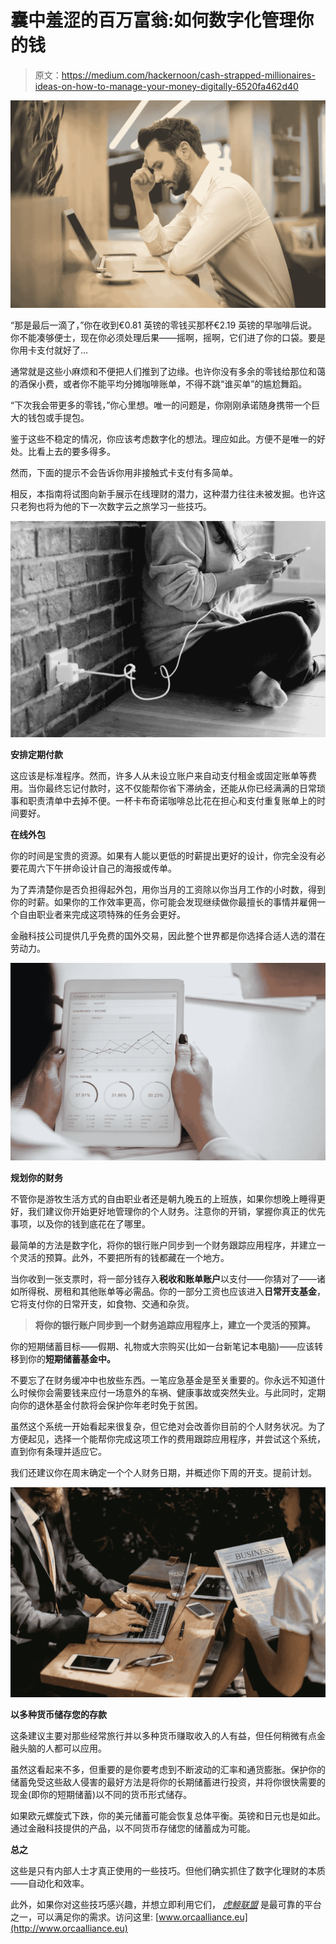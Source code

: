 # 囊中羞涩的百万富翁:如何数字化管理你的钱

> 原文：<https://medium.com/hackernoon/cash-strapped-millionaires-ideas-on-how-to-manage-your-money-digitally-6520fa462d40>

![](img/5a99eb4405a3fd762e711da4804ce0bf.png)

“那是最后一滴了，”你在收到€0.81 英镑的零钱买那杯€2.19 英镑的早咖啡后说。你不能凑够便士，现在你必须处理后果——摇啊，摇啊，它们进了你的口袋。要是你用卡支付就好了…

通常就是这些小麻烦和不便把人们推到了边缘。也许你没有多余的零钱给那位和蔼的酒保小费，或者你不能平均分摊咖啡账单，不得不跳“谁买单”的尴尬舞蹈。

“下次我会带更多的零钱，”你心里想。唯一的问题是，你刚刚承诺随身携带一个巨大的钱包或手提包。

鉴于这些不稳定的情况，你应该考虑数字化的想法。理应如此。方便不是唯一的好处。比看上去的要多得多。

然而，下面的提示不会告诉你用非接触式卡支付有多简单。

相反，本指南将试图向新手展示在线理财的潜力，这种潜力往往未被发掘。也许这只老狗也将为他的下一次数字云之旅学习一些技巧。

![](img/447a6971386653a1aee15d182eaa3a9d.png)

**安排定期付款**

这应该是标准程序。然而，许多人从未设立账户来自动支付租金或固定账单等费用。当你最终忘记付款时，这不仅能帮你省下滞纳金，还能从你已经满满的日常琐事和职责清单中去掉不便。一杯卡布奇诺咖啡总比花在担心和支付重复账单上的时间要好。

**在线外包**

你的时间是宝贵的资源。如果有人能以更低的时薪提出更好的设计，你完全没有必要花周六下午拼命设计自己的海报或传单。

为了弄清楚你是否负担得起外包，用你当月的工资除以你当月工作的小时数，得到你的时薪。如果你的工作效率更高，你可能会发现继续做你最擅长的事情并雇佣一个自由职业者来完成这项特殊的任务会更好。

金融科技公司提供几乎免费的国外交易，因此整个世界都是你选择合适人选的潜在劳动力。

![](img/d8b6bc4b684564c2fcf18ab1f671b8dc.png)

**规划你的财务**

不管你是游牧生活方式的自由职业者还是朝九晚五的上班族，如果你想晚上睡得更好，我们建议你开始更好地管理你的个人财务。注意你的开销，掌握你真正的优先事项，以及你的钱到底花在了哪里。

最简单的方法是数字化，将你的银行账户同步到一个财务跟踪应用程序，并建立一个灵活的预算。此外，不要把所有的钱都藏在一个地方。

当你收到一张支票时，将一部分钱存入**税收和账单账户**以支付——你猜对了——诸如所得税、房租和其他账单等必需品。你的一部分工资也应该进入**日常开支基金**，它将支付你的日常开支，如食物、交通和杂货。

> **将你的银行账户同步到一个财务追踪应用程序上，建立一个灵活的预算。**

你的短期储蓄目标——假期、礼物或大宗购买(比如一台新笔记本电脑)——应该转移到你的**短期储蓄基金中。**

不要忘了在财务缓冲中也放些东西。一笔应急基金是至关重要的。你永远不知道什么时候你会需要钱来应付一场意外的车祸、健康事故或突然失业。与此同时，定期向你的退休基金付款将会保护你年老时免于贫困。

虽然这个系统一开始看起来很复杂，但它绝对会改善你目前的个人财务状况。为了方便起见，选择一个能帮你完成这项工作的费用跟踪应用程序，并尝试这个系统，直到你有条理并适应它。

我们还建议你在周末确定一个个人财务日期，并概述你下周的开支。提前计划。

![](img/9d048f816599c96f51c843b371cb4fc7.png)

**以多种货币储存您的存款**

这条建议主要对那些经常旅行并以多种货币赚取收入的人有益，但任何稍微有点金融头脑的人都可以应用。

虽然这看起来不多，但重要的是你要考虑到不断波动的汇率和通货膨胀。保护你的储蓄免受这些敌人侵害的最好方法是将你的长期储蓄进行投资，并将你很快需要的现金(即你的短期储蓄)以不同的货币形式储存。

如果欧元螺旋式下跌，你的美元储蓄可能会恢复总体平衡。英镑和日元也是如此。通过金融科技提供的产品，以不同货币存储您的储蓄成为可能。

**总之**

这些是只有内部人士才真正使用的一些技巧。但他们确实抓住了数字化理财的本质——自动化和效率。

此外，如果你对这些技巧感兴趣，并想立即利用它们， [*虎鲸联盟*](http://www.orcaalliance.eu) 是最可靠的平台之一，可以满足你的需求。访问这里: [www.orcaalliance.eu](http://www.orcaalliance.eu)